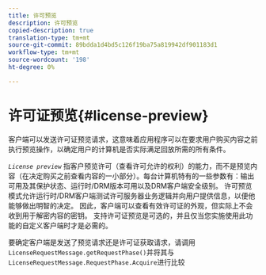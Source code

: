 ```yaml
---
title: 许可预览
description: 许可预览
copied-description: true
translation-type: tm+mt
source-git-commit: 89bdda1d4bd5c126f19ba75a819942df901183d1
workflow-type: tm+mt
source-wordcount: '198'
ht-degree: 0%

---
```



# 许可证预览{#license-preview}

客户端可以发送许可证预览请求，这意味着应用程序可以在要求用户购买内容之前执行预览操作，以确定用户的计算机是否实际满足回放所需的所有条件。

*`License preview`* 指客户预览许可（查看许可允许的权利）的能力，而不是预览内容（在决定购买之前查看内容的一小部分）。每台计算机特有的一些参数有：输出可用及其保护状态、运行时/DRM版本可用以及DRM客户端安全级别。 许可预览模式允许运行时/DRM客户端测试许可服务器业务逻辑并向用户提供信息，以便他能够做出明智的决定。 因此，客户端可以查看有效许可证的外观，但实际上不会收到用于解密内容的密钥。 支持许可证预览是可选的，并且仅当您实施使用此功能的自定义客户端时才是必需的。

要确定客户端是发送了预览请求还是许可证获取请求，请调用`LicenseRequestMessage.getRequestPhase()`并将其与`LicenseRequestMessage.RequestPhase.Acquire`进行比较

